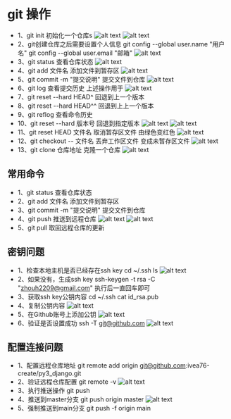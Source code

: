 # git 操作
* 1、git init 初始化一个仓库s
![alt text](截图文件/image-27.png)
![alt text](截图文件/image-28.png)
* 2、git创建仓库之后需要设置个人信息
git config --global user.name "用户名"
git config --global user.email "邮箱"
![alt text](截图文件/image-29.png)
* 3、git status 查看仓库状态
![alt text](截图文件/image-30.png)
* 4、git add 文件名 添加文件到暂存区
![alt text](截图文件/image-31.png)
* 5、git commit -m "提交说明" 提交文件到仓库
![alt text](截图文件/image-32.png)
* 6、git log 查看提交历史  上述操作用于
![alt text](截图文件/image-33.png)
* 7、git reset --hard HEAD^ 回退到上一个版本
* 8、git reset --hard HEAD^^ 回退到上上一个版本
* 9、git reflog 查看命令历史
* 10、git reset --hard 版本号 回退到指定版本
![alt text](截图文件/image-35.png)
![alt text](截图文件/image-34.png)
* 11、git reset HEAD 文件名 取消暂存区文件 由绿色变红色
![alt text](截图文件/image-36.png)
* 12、git checkout -- 文件名 丢弃工作区文件 变成未暂存区文件
![alt text](截图文件/image-37.png)
* 13、git clone 仓库地址 克隆一个仓库
![alt text](截图文件/image-38.png)
## 常用命令
* 1、git status 查看仓库状态
* 2、git add 文件名 添加文件到暂存区
* 3、git commit -m "提交说明" 提交文件到仓库
* 4、git push 推送到远程仓库
![alt text](截图文件/image-39.png)
![alt text](截图文件/image-40.png)
* 5、git pull 取回远程仓库的更新
## 密钥问题
* 1、检查本地主机是否已经存在ssh key
cd ~/.ssh
ls
![alt text](截图文件/image-60.png)
* 2、如果没有，生成ssh key
ssh-keygen -t rsa -C "zhouh2209@gmail.com"
执行后一直回车即可
* 3、获取ssh key公钥内容
cd ~/.ssh
cat id_rsa.pub
* 4、复制公钥内容
![alt text](截图文件/image-61.png)
* 5、在Github账号上添加公钥
![alt text](截图文件/image-62.png)
* 6、验证是否设置成功
ssh -T git@github.com
![alt text](截图文件/image-63.png)
## 配置连接问题
* 1、配置远程仓库地址
git remote add origin git@github.com:ivea76-create/py3_django.git
* 2、验证远程仓库配置
git remote -v
![alt text](截图文件/image-64.png)
* 3、执行推送操作
git push 
* 4、推送到master分支
git push origin master
![alt text](截图文件/image-65.png)
* 5、强制推送到main分支
git push -f origin main

